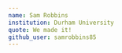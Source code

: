 ```yaml
---
name: Sam Robbins
institution: Durham University
quote: We made it!
github_user: samrobbins85
---
```

